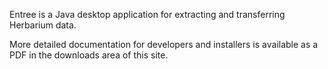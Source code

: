 Entree is a Java desktop application for extracting and transferring Herbarium data.

More detailed documentation for developers and installers is available as a PDF in the downloads area of this site.